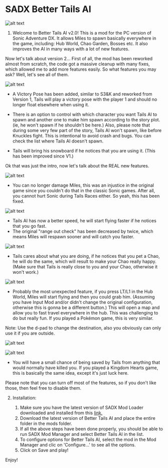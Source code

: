 # SADX Better Tails AI

![alt text](https://i.imgur.com/p5F78b7.png)

1. Welcome to Better Tails AI v2.0!
This is a mod for the PC version of Sonic Adventure DX. It allows Miles to spawn basically everywhere in the game, including: Hub World, Chao Garden, Bosses etc.
It also improves the AI in many ways with a lot of new features.

Now let's talk about version 2...
First of all, the mod has been reworked almost from scratch, the code got a massive cleanup with many fixes, which allowed me to add more features easily. So what features you may ask? Well, let's see all of them.

![alt text](https://i.imgur.com/TfxezW5.png)

- A Victory Pose has been added, similar to S3&K and reworked from Version 1, Tails will play a victory pose with the player 1 and should no longer float elsewhere when using it.

- There is an option to control with which character you want Tails AI to spawn and another one to make him spawn according to the story plot. (ie, he won't spawn if he shouldn't be here.)
Also, please note that during some very few part of the story, Tails AI won't spawn, like before Knuckles fight. This is intentional to avoid crash and bugs. You can check the list where Tails AI doesn't spawn.

- Tails will bring his snowboard if he notices that you are using it. (This has been improved since V1.)

Ok that was just the intro, now let's talk about the REAL new features.

![alt text](https://i.imgur.com/3cNI5fM.png)

- You can no longer damage Miles, this was an injustice in the original game since you couldn't do that in the classic Sonic games. After all, you cannot hurt Sonic during Tails Races either. So yeah, this has been fixed.

![alt text](https://i.imgur.com/qfYWulc.png)

- Tails AI has now a better speed, he will start flying faster if he notices that you go fast.
- The original "range out check" has been decreased by twice, which means Miles will respawn sooner and will catch you faster.

![alt text](https://i.imgur.com/AWrgXy5.png)

- Tails cares about what you are doing, if he notices that you pet a Chao, he will do the same, which will result to make your Chao really happy. (Make sure that Tails is really close to you and your Chao, otherwise it won't work.)

 ![alt text](https://i.imgur.com/ruyOrC9.png)

- Probably the most unexpected feature, if you press LT/L1 in the Hub World, Miles will start flying and then you could grab him.  (Assuming you have Input Mod and/or didn't change the original configuration, otherwise this is gonna be a different button.) This will open a map and allow you to fast travel everywhere in the hub. This was challenging to do but really fun. If you played a Pokémon game, this is very similar.

Note: Use the d-pad to change the destination, also you obviously can only use it if you are outside.

![alt text](https://i.imgur.com/4Nd7STp.jpg)

![alt text](https://i.imgur.com/025hx2D.png)

- You will have a small chance of being saved by Tails from anything that would normally have killed you. If you played a Kingdom Hearts game, this is basically the same idea, except it's just luck here.

Please note that you can turn off most of the features, so if you don't like those, then feel free to disable them.

2. Installation:

    1) Make sure you have the latest version of SADX Mod Loader downloaded and installed from this [link.](https://sadxmodinstaller.unreliable.network/)
    2) Download the latest version of Better Tails AI and place the entire folder in the mods folder.
    3) If all the above steps have been done properly, you should be able to run SADX Mod Manager and select Better Tails AI in the list.
    4) To configure options for Better Tails AI, select the mod in the Mod Manager and clic on 'Configure...' to see all the options.
    5) Click on Save and play! 

Enjoy!
